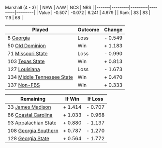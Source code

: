Marshall (4 - 3)
|       |   NAW   |   AAW   |   NCS   |   NRS   |
|-------|---------|---------|---------|---------|
| Value |  -0.507 |  -0.072 |   6.241 |   4.679 |
| Rank  |      83 |      83 |     119 |      68 |

| Played                    | Outcome    |  Change  |
|---------------------------|------------|----------|
|   8 [Georgia               ](Georgia.md)| Loss       | -  0.549 |
|  50 [Old Dominion          ](OldDominion.md)| Win        | +  1.183 |
|  71 [Missouri State        ](MissouriState.md)| Loss       | -  0.990 |
| 103 [Texas State           ](TexasState.md)| Win        | +  0.813 |
| 127 [Louisiana             ](Louisiana.md)| Loss       | -  1.673 |
| 134 [Middle Tennessee State](MiddleTennesseeState.md)| Win        | +  0.470 |
| 137 [Non-FBS               ](NonFBS.md)| Win        | +  0.333 |

| Remaining                 |  If Win  |  If Loss |
|---------------------------|----------|----------|
|  33 [James Madison         ](JamesMadison.md)| +  1.414 | -  0.707 |
|  66 [Coastal Carolina      ](CoastalCarolina.md)| +  1.033 | -  0.968 |
|  93 [Appalachian State     ](AppalachianState.md)| +  0.880 | -  1.137 |
| 108 [Georgia Southern      ](GeorgiaSouthern.md)| +  0.787 | -  1.270 |
| 128 [Georgia State         ](GeorgiaState.md)| +  0.564 | -  1.772 |

